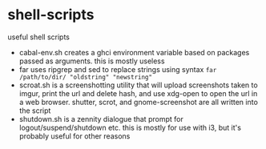 # shell-scripts
useful shell scripts

 - cabal-env.sh creates a ghci environment variable based on packages passed as arguments. this is mostly useless
 - far uses ripgrep and sed to replace strings using syntax `far /path/to/dir/ "oldstring" "newstring"`
 - scroat.sh is a screenshotting utility that will upload screenshots taken to imgur, print the url and delete hash, and use xdg-open to open the url in a web browser. shutter, scrot, and gnome-screenshot are all written into the script
 - shutdown.sh is a zennity dialogue that prompt for logout/suspend/shutdown etc. this is mostly for use with i3, but it's probably useful for other reasons
